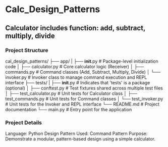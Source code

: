 # Calc_Design_Patterns

## Calculator includes function: add, subtract, multiply, divide

### Project Structure
cal_design_patterns/
├── app/
|   ├── __init__.py           # Package-level initialization code
│   ├── calculator.py         # Core calculator logic (Receiver)
│   ├── commands.py           # Command classes (Add, Subtract, Multiply, Divide)
│   └── invoker.py            # Invoker class to manage command execution and REPL interface
├── tests/
|   ├── __init__.py           # Indicates that 'tests' is a  package (optional)
│   ├── conftest.py           # Test fixtures shared across multiple test files
│   ├── test_calculator.py    # Unit tests for Calculator class
│   ├── test_commands.py      # Unit tests for Command classes
│   └── test_invoker.py       # Unit tests for the Invoker and REPL interface
└── README.md                 # Project documentation
└── main.py                 # Entry point for the application


### Project Details
Language: Python
Design Pattern Used: Command Pattern
Purpose: Demonstrate a modular, pattern-based design using a simple calculator.

